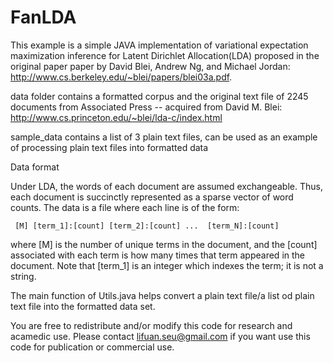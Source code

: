 FanLDA
======

This example is a simple JAVA implementation of variational expectation maximization inference for Latent Dirichlet Allocation(LDA) proposed in the original paper paper by David Blei, Andrew Ng, and Michael Jordan: http://www.cs.berkeley.edu/~blei/papers/blei03a.pdf.

data folder contains a formatted corpus and the original text file of 2245 documents from Associated Press -- acquired from David M. Blei: http://www.cs.princeton.edu/~blei/lda-c/index.html

sample_data contains a list of 3 plain text files, can be used as an example of processing plain text files into formatted data


Data format

Under LDA, the words of each document are assumed exchangeable.  Thus,
each document is succinctly represented as a sparse vector of word
counts. The data is a file where each line is of the form:

     [M] [term_1]:[count] [term_2]:[count] ...  [term_N]:[count]

where [M] is the number of unique terms in the document, and the
[count] associated with each term is how many times that term appeared
in the document.  Note that [term_1] is an integer which indexes the
term; it is not a string.


The main function of Utils.java helps convert a plain text file/a list od plain text file into the formatted data set.

You are free to redistribute and/or modify this code for research and acamedic use. Please contact lifuan.seu@gmail.com if you want use this code for publication or commercial use. 
